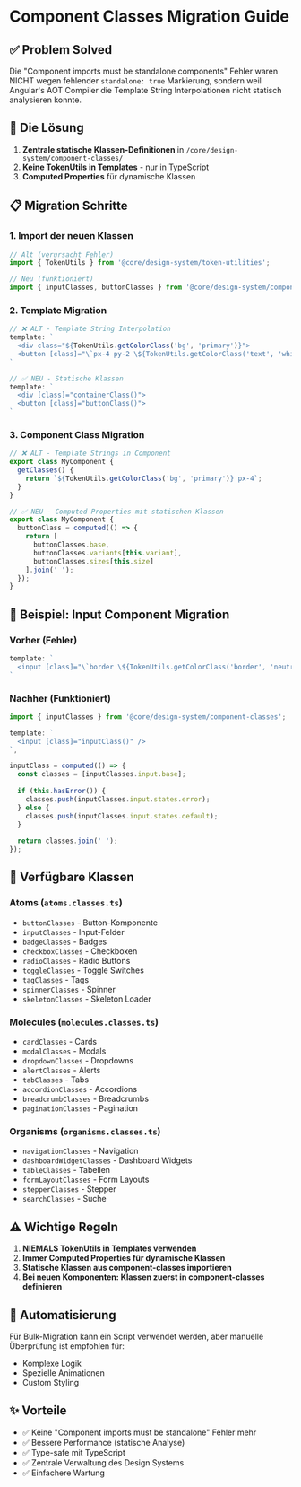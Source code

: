 # Component Classes Migration Guide

## ✅ Problem Solved

Die "Component imports must be standalone components" Fehler waren NICHT wegen fehlender `standalone: true` Markierung, sondern weil Angular's AOT Compiler die Template String Interpolationen nicht statisch analysieren konnte.

## 🎯 Die Lösung

1. **Zentrale statische Klassen-Definitionen** in `/core/design-system/component-classes/`
2. **Keine TokenUtils in Templates** - nur in TypeScript
3. **Computed Properties** für dynamische Klassen

## 📋 Migration Schritte

### 1. Import der neuen Klassen

```typescript
// Alt (verursacht Fehler)
import { TokenUtils } from '@core/design-system/token-utilities';

// Neu (funktioniert)
import { inputClasses, buttonClasses } from '@core/design-system/component-classes';
```

### 2. Template Migration

```typescript
// ❌ ALT - Template String Interpolation
template: `
  <div class="${TokenUtils.getColorClass('bg', 'primary')}">
  <button [class]="\`px-4 py-2 \${TokenUtils.getColorClass('text', 'white')}\`">
`

// ✅ NEU - Statische Klassen
template: `
  <div [class]="containerClass()">
  <button [class]="buttonClass()">
`
```

### 3. Component Class Migration

```typescript
// ❌ ALT - Template Strings in Component
export class MyComponent {
  getClasses() {
    return `${TokenUtils.getColorClass('bg', 'primary')} px-4`;
  }
}

// ✅ NEU - Computed Properties mit statischen Klassen
export class MyComponent {
  buttonClass = computed(() => {
    return [
      buttonClasses.base,
      buttonClasses.variants[this.variant],
      buttonClasses.sizes[this.size]
    ].join(' ');
  });
}
```

## 🚀 Beispiel: Input Component Migration

### Vorher (Fehler)
```typescript
template: `
  <input [class]="\`border \${TokenUtils.getColorClass('border', 'neutral.300')}\`" />
`
```

### Nachher (Funktioniert)
```typescript
import { inputClasses } from '@core/design-system/component-classes';

template: `
  <input [class]="inputClass()" />
`,

inputClass = computed(() => {
  const classes = [inputClasses.input.base];
  
  if (this.hasError()) {
    classes.push(inputClasses.input.states.error);
  } else {
    classes.push(inputClasses.input.states.default);
  }
  
  return classes.join(' ');
});
```

## 📁 Verfügbare Klassen

### Atoms (`atoms.classes.ts`)
- `buttonClasses` - Button-Komponente
- `inputClasses` - Input-Felder
- `badgeClasses` - Badges
- `checkboxClasses` - Checkboxen
- `radioClasses` - Radio Buttons
- `toggleClasses` - Toggle Switches
- `tagClasses` - Tags
- `spinnerClasses` - Spinner
- `skeletonClasses` - Skeleton Loader

### Molecules (`molecules.classes.ts`)
- `cardClasses` - Cards
- `modalClasses` - Modals
- `dropdownClasses` - Dropdowns
- `alertClasses` - Alerts
- `tabClasses` - Tabs
- `accordionClasses` - Accordions
- `breadcrumbClasses` - Breadcrumbs
- `paginationClasses` - Pagination

### Organisms (`organisms.classes.ts`)
- `navigationClasses` - Navigation
- `dashboardWidgetClasses` - Dashboard Widgets
- `tableClasses` - Tabellen
- `formLayoutClasses` - Form Layouts
- `stepperClasses` - Stepper
- `searchClasses` - Suche

## ⚠️ Wichtige Regeln

1. **NIEMALS TokenUtils in Templates verwenden**
2. **Immer Computed Properties für dynamische Klassen**
3. **Statische Klassen aus component-classes importieren**
4. **Bei neuen Komponenten: Klassen zuerst in component-classes definieren**

## 🔧 Automatisierung

Für Bulk-Migration kann ein Script verwendet werden, aber manuelle Überprüfung ist empfohlen für:
- Komplexe Logik
- Spezielle Animationen
- Custom Styling

## ✨ Vorteile

- ✅ Keine "Component imports must be standalone" Fehler mehr
- ✅ Bessere Performance (statische Analyse)
- ✅ Type-safe mit TypeScript
- ✅ Zentrale Verwaltung des Design Systems
- ✅ Einfachere Wartung